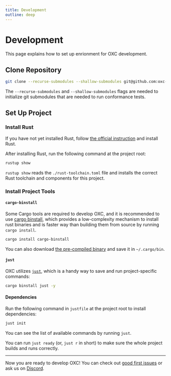```yaml
---
title: Development
outline: deep
---
```


# Development

This page explains how to set up enrionment for OXC development.

## Clone Repository

```bash
git clone --recurse-submodules --shallow-submodules git@github.com:oxc-project/oxc.git
```

The `--recurse-submodules` and `--shallow-submodules` flags are needed to initialize git submodules that are needed to run conformance tests.

## Set Up Project

### Install Rust

If you have not yet installed Rust, follow [the official instruction](https://www.rust-lang.org/tools/install) and install Rust.

After installing Rust, run the following command at the project root:

```bash
rustup show
```

`rustup show` reads the `./rust-toolchain.toml` file and installs the correct Rust toolchain and components for this project.

### Install Project Tools

#### `cargo-binstall`

Some Cargo tools are required to develop OXC, and it is recommended to use [cargo binstall](https://github.com/cargo-bins/cargo-binstall), which provides a low-complexity mechanism to install rust binaries and is faster way than building them from source by running `cargo install`.

```bash
cargo install cargo-binstall
```

You can also download [the pre-compiled binary](https://github.com/cargo-bins/cargo-binstall#installation) and save it in `~/.cargo/bin`.

#### `just`

OXC utilizes [`just`](https://github.com/casey/just), which is a handy way to save and run project-specific commands:

```bash
cargo binstall just -y
```

#### Dependencies

Run the following command in `justfile` at the project root to install dependencies:

```bash
just init
```

You can see the list of available commands by running `just`.

You can run `just ready` (or, `just r` in short) to make sure the whole project builds and runs correctly.

***

Now you are ready to develop OXC!
You can check out [good first issues](https://github.com/oxc-project/oxc/contribute) or ask us on [Discord](https://discord.gg/9uXCAwqQZW).
